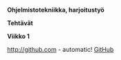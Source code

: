 **Ohjelmistotekniikka, harjoitustyö**

**Tehtävät**

**Viikko 1**

http://github.com - automatic!
[GitHub](http://github.com)
